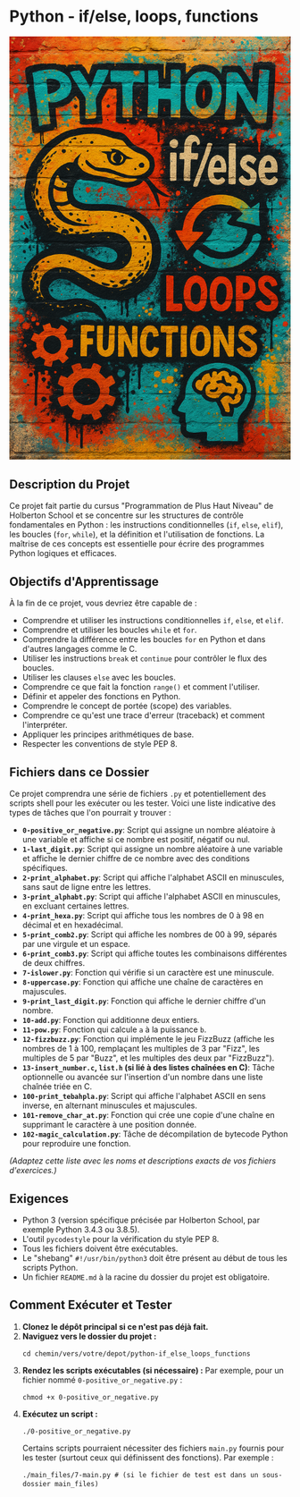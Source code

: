 # Python - if/else, loops, functions

![Image Représentant Python if/else, loops, functions](https://github.com/voicedhealer/holbertonschool-higher_level_programming/blob/main/python-if_else_loops_functions/Art%20Urbain%20Python%20Graffiti.png)

## Description du Projet

Ce projet fait partie du cursus "Programmation de Plus Haut Niveau" de Holberton School et se concentre sur les structures de contrôle fondamentales en Python : les instructions conditionnelles (`if`, `else`, `elif`), les boucles (`for`, `while`), et la définition et l'utilisation de fonctions. La maîtrise de ces concepts est essentielle pour écrire des programmes Python logiques et efficaces.

## Objectifs d'Apprentissage

À la fin de ce projet, vous devriez être capable de :

*   Comprendre et utiliser les instructions conditionnelles `if`, `else`, et `elif`.
*   Comprendre et utiliser les boucles `while` et `for`.
*   Comprendre la différence entre les boucles `for` en Python et dans d'autres langages comme le C.
*   Utiliser les instructions `break` et `continue` pour contrôler le flux des boucles.
*   Utiliser les clauses `else` avec les boucles.
*   Comprendre ce que fait la fonction `range()` et comment l'utiliser.
*   Définir et appeler des fonctions en Python.
*   Comprendre le concept de portée (scope) des variables.
*   Comprendre ce qu'est une trace d'erreur (traceback) et comment l'interpréter.
*   Appliquer les principes arithmétiques de base.
*   Respecter les conventions de style PEP 8.

## Fichiers dans ce Dossier

Ce projet comprendra une série de fichiers `.py` et potentiellement des scripts shell pour les exécuter ou les tester. Voici une liste indicative des types de tâches que l'on pourrait y trouver :

*   **`0-positive_or_negative.py`**: Script qui assigne un nombre aléatoire à une variable et affiche si ce nombre est positif, négatif ou nul.
*   **`1-last_digit.py`**: Script qui assigne un nombre aléatoire à une variable et affiche le dernier chiffre de ce nombre avec des conditions spécifiques.
*   **`2-print_alphabet.py`**: Script qui affiche l'alphabet ASCII en minuscules, sans saut de ligne entre les lettres.
*   **`3-print_alphabt.py`**: Script qui affiche l'alphabet ASCII en minuscules, en excluant certaines lettres.
*   **`4-print_hexa.py`**: Script qui affiche tous les nombres de 0 à 98 en décimal et en hexadécimal.
*   **`5-print_comb2.py`**: Script qui affiche les nombres de 00 à 99, séparés par une virgule et un espace.
*   **`6-print_comb3.py`**: Script qui affiche toutes les combinaisons différentes de deux chiffres.
*   **`7-islower.py`**: Fonction qui vérifie si un caractère est une minuscule.
*   **`8-uppercase.py`**: Fonction qui affiche une chaîne de caractères en majuscules.
*   **`9-print_last_digit.py`**: Fonction qui affiche le dernier chiffre d'un nombre.
*   **`10-add.py`**: Fonction qui additionne deux entiers.
*   **`11-pow.py`**: Fonction qui calcule `a` à la puissance `b`.
*   **`12-fizzbuzz.py`**: Fonction qui implémente le jeu FizzBuzz (affiche les nombres de 1 à 100, remplaçant les multiples de 3 par "Fizz", les multiples de 5 par "Buzz", et les multiples des deux par "FizzBuzz").
*   **`13-insert_number.c`, `list.h` (si lié à des listes chaînées en C)**: Tâche optionnelle ou avancée sur l'insertion d'un nombre dans une liste chaînée triée en C.
*   **`100-print_tebahpla.py`**: Script qui affiche l'alphabet ASCII en sens inverse, en alternant minuscules et majuscules.
*   **`101-remove_char_at.py`**: Fonction qui crée une copie d'une chaîne en supprimant le caractère à une position donnée.
*   **`102-magic_calculation.py`**: Tâche de décompilation de bytecode Python pour reproduire une fonction.

*(Adaptez cette liste avec les noms et descriptions exacts de vos fichiers d'exercices.)*

## Exigences

*   Python 3 (version spécifique précisée par Holberton School, par exemple Python 3.4.3 ou 3.8.5).
*   L'outil `pycodestyle` pour la vérification du style PEP 8.
*   Tous les fichiers doivent être exécutables.
*   Le "shebang" `#!/usr/bin/python3` doit être présent au début de tous les scripts Python.
*   Un fichier `README.md` à la racine du dossier du projet est obligatoire.

## Comment Exécuter et Tester

1.  **Clonez le dépôt principal si ce n'est pas déjà fait.**
2.  **Naviguez vers le dossier du projet :**
    ```
    cd chemin/vers/votre/depot/python-if_else_loops_functions
    ```
3.  **Rendez les scripts exécutables (si nécessaire) :**
    Par exemple, pour un fichier nommé `0-positive_or_negative.py` :
    ```
    chmod +x 0-positive_or_negative.py
    ```
4.  **Exécutez un script :**
    ```
    ./0-positive_or_negative.py
    ```
    Certains scripts pourraient nécessiter des fichiers `main.py` fournis pour les tester (surtout ceux qui définissent des fonctions). Par exemple :
    ```
    ./main_files/7-main.py # (si le fichier de test est dans un sous-dossier main_files)
    ```
